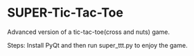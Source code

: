 # SUPER-Tic-Tac-Toe
Advanced version of a tic-tac-toe(cross and nuts) game.

Steps: Install PyQt and then run super_ttt.py to enjoy the game.
